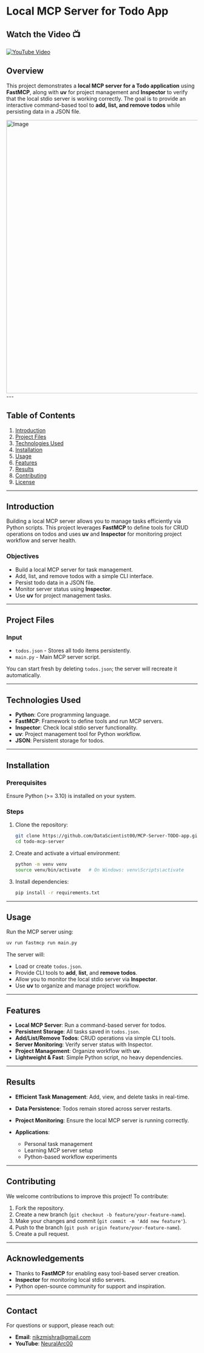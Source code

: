 # Local MCP Server for Todo App

## Watch the Video 📺

[![YouTube Video](https://img.shields.io/badge/YouTube-Watch%20Video-red?logo=youtube\&logoColor=white\&style=for-the-badge)](https://youtu.be/jG_mxYPmqgk)

## Overview

This project demonstrates a **local MCP server for a Todo application** using **FastMCP**, along with **uv** for project management and **Inspector** to verify that the local stdio server is working correctly. The goal is to provide an interactive command-based tool to **add, list, and remove todos** while persisting data in a JSON file.


<img width="1280" height="720" alt="Image" src="https://github.com/user-attachments/assets/1c0886c0-75b8-4a7e-8e71-71059c537c73" />
---

## Table of Contents

1. [Introduction](#introduction)
2. [Project Files](#project-files)
3. [Technologies Used](#technologies-used)
4. [Installation](#installation)
5. [Usage](#usage)
6. [Features](#features)
7. [Results](#results)
8. [Contributing](#contributing)
9. [License](#license)

---

## Introduction

Building a local MCP server allows you to manage tasks efficiently via Python scripts. This project leverages **FastMCP** to define tools for CRUD operations on todos and uses **uv** and **Inspector** for monitoring project workflow and server health.

### Objectives

* Build a local MCP server for task management.
* Add, list, and remove todos with a simple CLI interface.
* Persist todo data in a JSON file.
* Monitor server status using **Inspector**.
* Use **uv** for project management tasks.

---

## Project Files

### Input

* `todos.json` - Stores all todo items persistently.
* `main.py` - Main MCP server script.

You can start fresh by deleting `todos.json`; the server will recreate it automatically.

---

## Technologies Used

* **Python**: Core programming language.
* **FastMCP**: Framework to define tools and run MCP servers.
* **Inspector**: Check local stdio server functionality.
* **uv**: Project management tool for Python workflow.
* **JSON**: Persistent storage for todos.

---

## Installation

### Prerequisites

Ensure Python (>= 3.10) is installed on your system.

### Steps

1. Clone the repository:

   ```bash
   git clone https://github.com/DataScientist00/MCP-Server-TODO-app.git
   cd todo-mcp-server
   ```
2. Create and activate a virtual environment:

   ```bash
   python -m venv venv
   source venv/bin/activate   # On Windows: venv\Scripts\activate
   ```
3. Install dependencies:

   ```bash
   pip install -r requirements.txt
   ```

---

## Usage

Run the MCP server using:

```bash
uv run fastmcp run main.py
```

The server will:

* Load or create `todos.json`.
* Provide CLI tools to **add**, **list**, and **remove todos**.
* Allow you to monitor the local stdio server via **Inspector**.
* Use **uv** to organize and manage project workflow.

---

## Features

* **Local MCP Server**: Run a command-based server for todos.
* **Persistent Storage**: All tasks saved in `todos.json`.
* **Add/List/Remove Todos**: CRUD operations via simple CLI tools.
* **Server Monitoring**: Verify server status with Inspector.
* **Project Management**: Organize workflow with **uv**.
* **Lightweight & Fast**: Simple Python script, no heavy dependencies.

---

## Results

* **Efficient Task Management**: Add, view, and delete tasks in real-time.
* **Data Persistence**: Todos remain stored across server restarts.
* **Project Monitoring**: Ensure the local MCP server is running correctly.
* **Applications**:

  * Personal task management
  * Learning MCP server setup
  * Python-based workflow experiments

---

## Contributing

We welcome contributions to improve this project! To contribute:

1. Fork the repository.
2. Create a new branch (`git checkout -b feature/your-feature-name`).
3. Make your changes and commit (`git commit -m 'Add new feature'`).
4. Push to the branch (`git push origin feature/your-feature-name`).
5. Create a pull request.

---

## Acknowledgements

* Thanks to **FastMCP** for enabling easy tool-based server creation.
* **Inspector** for monitoring local stdio servers.
* Python open-source community for support and inspiration.

---

## Contact

For questions or support, please reach out:

* **Email**: [nikzmishra@gmail.com](mailto:nikzmishra@gmail.com)
* **YouTube**: [NeuralArc00](https://www.youtube.com/@NeuralArc00/videos)

